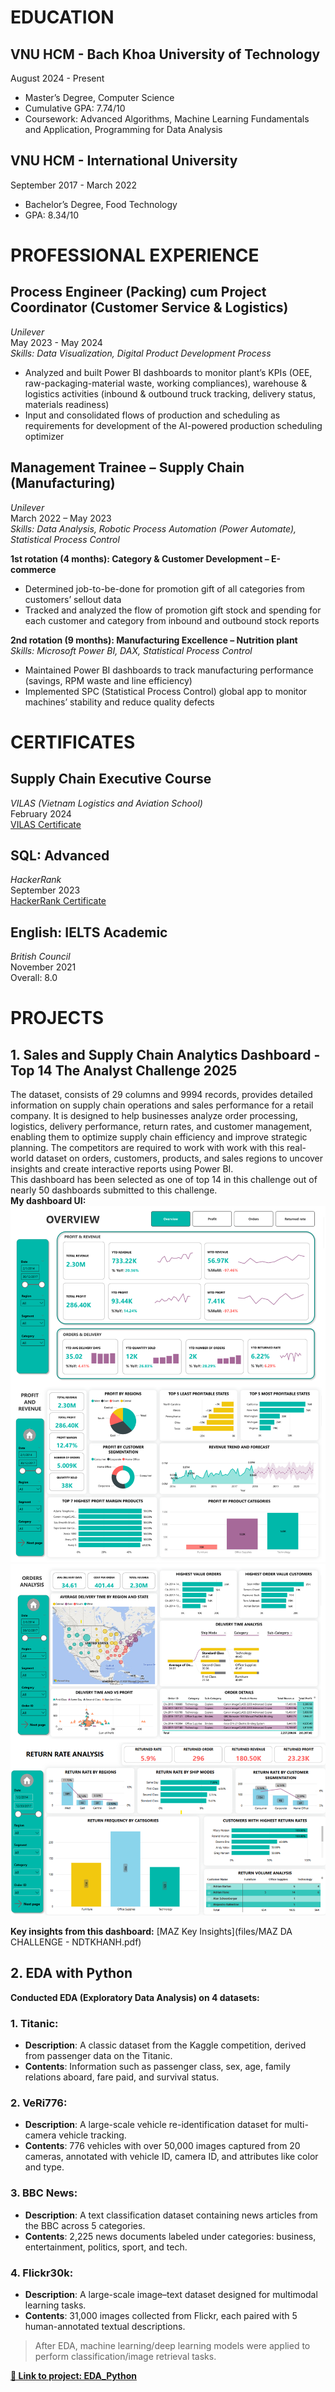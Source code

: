 # EDUCATION
## VNU HCM - Bach Khoa University of Technology  
August 2024 - Present
- Master’s Degree, Computer Science
- Cumulative GPA: 7.74/10  
- Coursework: Advanced Algorithms, Machine Learning Fundamentals and
 Application, Programming for Data Analysis  

## VNU HCM - International University  
September 2017 - March 2022
- Bachelor’s Degree, Food Technology
- GPA: 8.34/10  

# PROFESSIONAL EXPERIENCE

## Process Engineer (Packing) cum Project Coordinator (Customer Service & Logistics)  
*Unilever*  
May 2023 - May 2024  
*Skills: Data Visualization, Digital Product Development Process*  
- Analyzed and built Power BI dashboards to monitor plant’s KPIs (OEE, raw-packaging-material waste, working compliances), warehouse & logistics activities (inbound & outbound truck tracking, delivery status, materials readiness)  
- Input and consolidated flows of production and scheduling as requirements for development of the AI-powered production scheduling optimizer  
 
## Management Trainee – Supply Chain (Manufacturing)  
*Unilever*    
March 2022 – May 2023  
*Skills: Data Analysis, Robotic Process Automation (Power Automate), Statistical Process Control*    

**1st rotation (4 months): Category & Customer Development – E-commerce**  
- Determined job-to-be-done for promotion gift of all categories from customers’ sellout data  
- Tracked and analyzed the flow of promotion gift stock and spending for each customer and category from inbound and outbound stock reports  

**2nd rotation (9 months): Manufacturing Excellence – Nutrition plant**  
*Skills: Microsoft Power BI, DAX, Statistical Process Control*  
- Maintained Power BI dashboards to track manufacturing performance (savings, RPM waste and line efficiency)  
- Implemented SPC (Statistical Process Control) global app to monitor machines’ stability and reduce quality defects  

# CERTIFICATES    
   
## Supply Chain Executive Course  
*VILAS (Vietnam Logistics and Aviation School)*   
February 2024  
[VILAS Certificate](https://bit.ly/SCE1123)  

## SQL: Advanced   
*HackerRank*  
September 2023    
[HackerRank Certificate](https://www.hackerrank.com/certificates/ddd267bb5c50)  

## English: IELTS Academic  
*British Council*  
November 2021  
Overall: 8.0  

# PROJECTS  
## 1. Sales and Supply Chain Analytics Dashboard - Top 14 The Analyst Challenge 2025   
The dataset, consists of 29 columns and 9994 records, provides detailed information on supply chain operations and sales
performance for a retail company. It is designed to help businesses analyze order processing, logistics, delivery performance, return rates, and customer management, enabling them to optimize supply chain efficiency and improve strategic planning.
The competitors are required to work with work with this real-world dataset on orders, customers, products, and
sales regions to uncover insights and create interactive reports using Power BI.    
This dashboard has been selected as one of top 14 in this challenge out of nearly 50 dashboards submitted to this challenge.  
**My dashboard UI:**
![Power BI dashboard UI 1](images/test1.drawio.png)
![Power BI dashboard UI 2](images/merge2.png)

**Key insights from this dashboard:** [MAZ Key Insights](files/MAZ DA CHALLENGE - NDTKHANH.pdf)  
 
## 2. EDA with Python
**Conducted EDA (Exploratory Data Analysis) on 4 datasets:**

### 1. Titanic:
- **Description**: A classic dataset from the Kaggle competition, derived from passenger data on the Titanic.  
- **Contents**: Information such as passenger class, sex, age, family relations aboard, fare paid, and survival status.

### 2. VeRi776:
- **Description**: A large-scale vehicle re-identification dataset for multi-camera vehicle tracking.  
- **Contents**: 776 vehicles with over 50,000 images captured from 20 cameras, annotated with vehicle ID, camera ID, and attributes like color and type.

### 3. BBC News:
- **Description**: A text classification dataset containing news articles from the BBC across 5 categories.  
- **Contents**: 2,225 news documents labeled under categories: business, entertainment, politics, sport, and tech.

### 4. Flickr30k:
- **Description**: A large-scale image–text dataset designed for multimodal learning tasks.  
- **Contents**: 31,000 images collected from Flickr, each paired with 5 human-annotated textual descriptions.

> After EDA, machine learning/deep learning models were applied to perform classification/image retrieval tasks.  

**[🔗 Link to project: EDA_Python](https://github.com/endetekaa/Python_EDA_practice)**  



